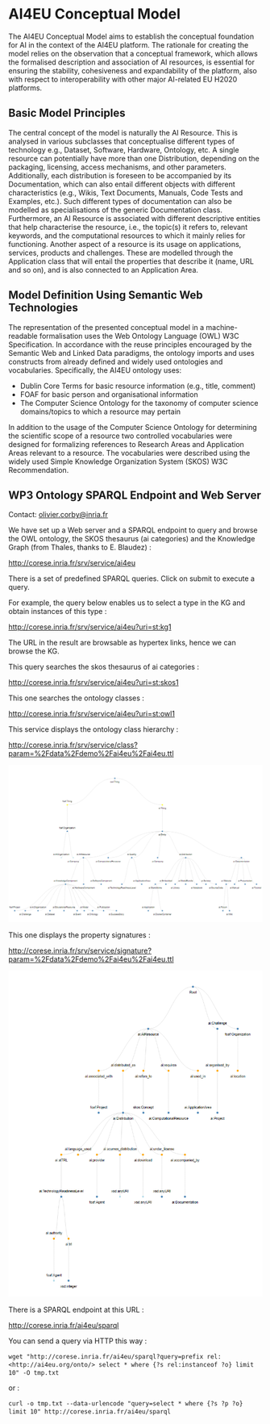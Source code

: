 # AI4EU Conceptual Model

The AI4EU Conceptual Model aims to establish the conceptual foundation for AI in the context of the AI4EU platform. The rationale for creating the model relies on the observation that a conceptual framework, which allows the formalised description and association of AI resources, is essential for ensuring the stability, cohesiveness and expandability of the platform, also with respect to interoperability with other major AI-related EU H2020 platforms.

## Basic Model Principles

The central concept of the model is naturally the AI Resource. This is analysed in various subclasses that conceptualise different types of technology e.g., Dataset, Software, Hardware, Ontology, etc. A single resource can potentially have more than one Distribution, depending on the packaging, licensing, access mechanisms, and other parameters. Additionally, each distribution is foreseen to be accompanied by its Documentation, which can also entail different objects with different characteristics (e.g., Wikis, Text Documents, Manuals, Code Tests and Examples, etc.). Such different types of documentation can also be modelled as specialisations of the generic Documentation class.
Furthermore, an AI Resource is associated with different descriptive entities that help characterise the resource, i.e., the topic(s) it refers to, relevant keywords, and the computational resources to which it mainly relies for functioning.
Another aspect of a resource is its usage on applications, services, products and challenges. These are modelled through the Application class that will entail the properties that describe it (name, URL and so on), and is also connected to an Application Area.

## Model Definition Using Semantic Web Technologies

The representation of the presented conceptual model in a machine-readable formalisation uses the Web Ontology Language (OWL) W3C Specification. In accordance with the reuse principles encouraged by the Semantic Web and Linked Data paradigms, the ontology imports and uses constructs from already defined and widely used ontologies and vocabularies. Specifically, the AI4EU ontology uses:
- Dublin Core Terms  for basic resource information (e.g., title, comment)
- FOAF for basic person and organisational information
- The Computer Science Ontology  for the taxonomy of computer science domains/topics to which a resource may pertain

In addition to the usage of the Computer Science Ontology for determining the scientific scope of a resource two controlled vocabularies were designed for formalizing references to Research Areas and Application Areas relevant to a resource. The vocabularies were described using the widely used Simple Knowledge Organization System (SKOS) W3C Recommendation.

## WP3 Ontology SPARQL Endpoint and Web Server

Contact: olivier.corby@inria.fr



We have set up a Web server and a SPARQL endpoint to query and browse the OWL ontology, the SKOS thesaurus (ai categories) and the Knowledge Graph (from Thales, thanks to E. Blaudez) :

http://corese.inria.fr/srv/service/ai4eu

There is a set of predefined SPARQL queries. Click on submit to execute a query.


For example, the query below enables us to select a type in the KG and obtain instances of this type :

http://corese.inria.fr/srv/service/ai4eu?uri=st:kg1

The URL in the result are browsable as hypertex links, hence we can browse the KG.


This query searches the skos thesaurus of ai categories :

http://corese.inria.fr/srv/service/ai4eu?uri=st:skos1


This one searches the ontology classes :

http://corese.inria.fr/srv/service/ai4eu?uri=st:owl1

This service displays the ontology class hierarchy :

http://corese.inria.fr/srv/service/class?param=%2Fdata%2Fdemo%2Fai4eu%2Fai4eu.ttl

![](images/class-hierarchy.png)

This one displays the property signatures :

http://corese.inria.fr/srv/service/signature?param=%2Fdata%2Fdemo%2Fai4eu%2Fai4eu.ttl

![](images/property-signatures.png)


There is a SPARQL endpoint at this URL :

http://corese.inria.fr/ai4eu/sparql


You can send a query via HTTP this way :

    wget "http://corese.inria.fr/ai4eu/sparql?query=prefix rel: <http://ai4eu.org/onto/> select * where {?s rel:instanceof ?o} limit 10" -O tmp.txt

or :

    curl -o tmp.txt --data-urlencode "query=select * where {?s ?p ?o} limit 10" http://corese.inria.fr/ai4eu/sparql
